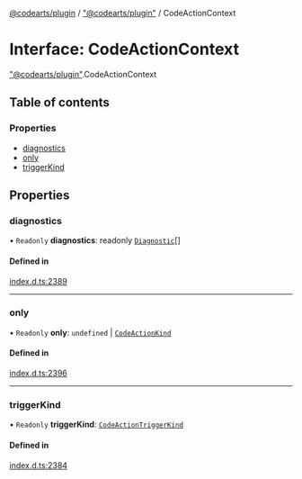 [@codearts/plugin](../README.md) / ["@codearts/plugin"](../modules/_codearts_plugin_.md) / CodeActionContext

# Interface: CodeActionContext

["@codearts/plugin"](../modules/_codearts_plugin_.md).CodeActionContext

## Table of contents

### Properties

- [diagnostics](codearts_plugin_.CodeActionContext.md#diagnostics)
- [only](codearts_plugin_.CodeActionContext.md#only)
- [triggerKind](codearts_plugin_.CodeActionContext.md#triggerkind)

## Properties

### diagnostics

• `Readonly` **diagnostics**: readonly [`Diagnostic`](../classes/codearts_plugin_.Diagnostic.md)[]

#### Defined in

[index.d.ts:2389](https://github.com/huaweicloud/cloudide-plugin-api/blob/3b0eee8/index.d.ts#L2389)

___

### only

• `Readonly` **only**: `undefined` \| [`CodeActionKind`](../classes/codearts_plugin_.CodeActionKind.md)

#### Defined in

[index.d.ts:2396](https://github.com/huaweicloud/cloudide-plugin-api/blob/3b0eee8/index.d.ts#L2396)

___

### triggerKind

• `Readonly` **triggerKind**: [`CodeActionTriggerKind`](../enums/codearts_plugin_.CodeActionTriggerKind.md)

#### Defined in

[index.d.ts:2384](https://github.com/huaweicloud/cloudide-plugin-api/blob/3b0eee8/index.d.ts#L2384)
